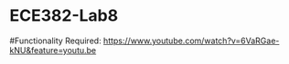 ECE382-Lab8
===========


#Functionality
Required: https://www.youtube.com/watch?v=6VaRGae-kNU&feature=youtu.be 
